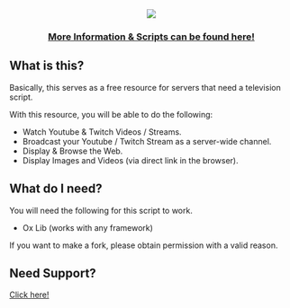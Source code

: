 <div align='center'><img src='https://user-images.githubusercontent.com/111543470/197658458-2f9c919e-0785-4bbb-a0e8-5b353c299065.png'/></div>
<div align='center'><h3><a href='https://picklemods.com/'>More Information & Scripts can be found here!</a></h3></div>

## What is this?

Basically, this serves as a free resource for servers that need a television script.

With this resource, you will be able to do the following:

- Watch Youtube & Twitch Videos / Streams.
- Broadcast your Youtube / Twitch Stream as a server-wide channel.
- Display & Browse the Web.
- Display Images and Videos (via direct link in the browser).

## What do I need?

You will need the following for this script to work.

- Ox Lib (works with any framework)

If you want to make a fork, please obtain permission with a valid reason.

## Need Support?

<a href='https://pickle-mods.tebex.io/contact'>Click here!</a>
